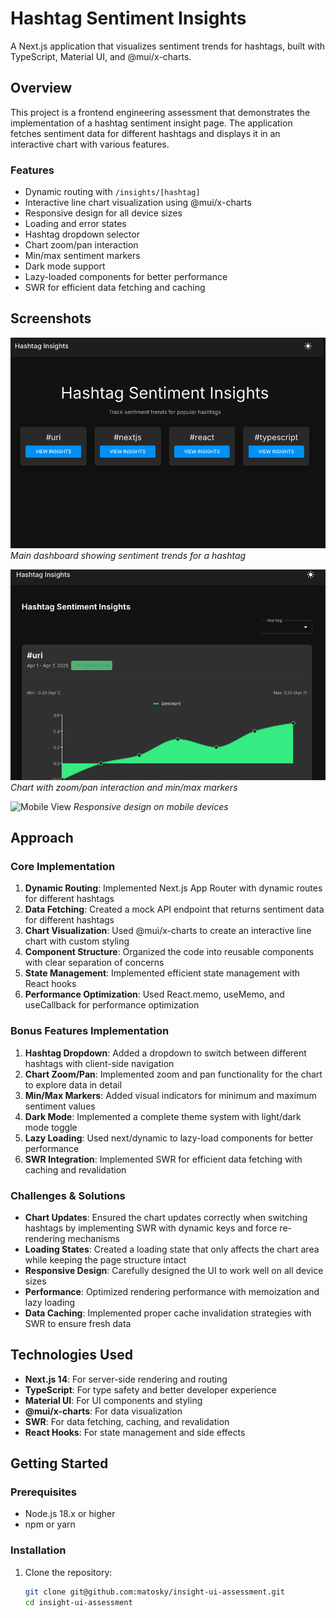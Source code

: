 # Hashtag Sentiment Insights

A Next.js application that visualizes sentiment trends for hashtags, built with TypeScript, Material UI, and @mui/x-charts.

## Overview

This project is a frontend engineering assessment that demonstrates the implementation of a hashtag sentiment insight page. The application fetches sentiment data for different hashtags and displays it in an interactive chart with various features.

### Features

- Dynamic routing with `/insights/[hashtag]`
- Interactive line chart visualization using @mui/x-charts
- Responsive design for all device sizes
- Loading and error states
- Hashtag dropdown selector
- Chart zoom/pan interaction
- Min/max sentiment markers
- Dark mode support
- Lazy-loaded components for better performance
- SWR for efficient data fetching and caching

## Screenshots

![Dashboard Overview](screenshots/dashboard.png)
*Main dashboard showing sentiment trends for a hashtag*

![Chart Interaction](screenshots/chart-interaction.png)
*Chart with zoom/pan interaction and min/max markers*

![Mobile View](screenshots/mobile.png)
*Responsive design on mobile devices*

## Approach

### Core Implementation

1. **Dynamic Routing**: Implemented Next.js App Router with dynamic routes for different hashtags
2. **Data Fetching**: Created a mock API endpoint that returns sentiment data for different hashtags
3. **Chart Visualization**: Used @mui/x-charts to create an interactive line chart with custom styling
4. **Component Structure**: Organized the code into reusable components with clear separation of concerns
5. **State Management**: Implemented efficient state management with React hooks
6. **Performance Optimization**: Used React.memo, useMemo, and useCallback for performance optimization

### Bonus Features Implementation

1. **Hashtag Dropdown**: Added a dropdown to switch between different hashtags with client-side navigation
2. **Chart Zoom/Pan**: Implemented zoom and pan functionality for the chart to explore data in detail
3. **Min/Max Markers**: Added visual indicators for minimum and maximum sentiment values
4. **Dark Mode**: Implemented a complete theme system with light/dark mode toggle
5. **Lazy Loading**: Used next/dynamic to lazy-load components for better performance
6. **SWR Integration**: Implemented SWR for efficient data fetching with caching and revalidation

### Challenges & Solutions

- **Chart Updates**: Ensured the chart updates correctly when switching hashtags by implementing SWR with dynamic keys and force re-rendering mechanisms
- **Loading States**: Created a loading state that only affects the chart area while keeping the page structure intact
- **Responsive Design**: Carefully designed the UI to work well on all device sizes
- **Performance**: Optimized rendering performance with memoization and lazy loading
- **Data Caching**: Implemented proper cache invalidation strategies with SWR to ensure fresh data

## Technologies Used

- **Next.js 14**: For server-side rendering and routing
- **TypeScript**: For type safety and better developer experience
- **Material UI**: For UI components and styling
- **@mui/x-charts**: For data visualization
- **SWR**: For data fetching, caching, and revalidation
- **React Hooks**: For state management and side effects

## Getting Started

### Prerequisites

- Node.js 18.x or higher
- npm or yarn

### Installation

1. Clone the repository:
   ```bash
   git clone git@github.com:matosky/insight-ui-assessment.git
   cd insight-ui-assessment